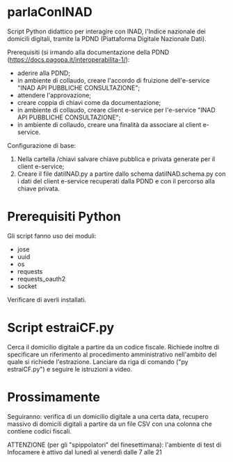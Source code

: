 # parlaConINAD

Script Python didattico per interagire con INAD, l'Indice nazionale dei domicili digitali, tramite la PDND (Piattaforma Digitale Nazionale Dati).

Prerequisiti (si irmando alla documentazione della PDND (https://docs.pagopa.it/interoperabilita-1/):
- aderire alla PDND;
- in ambiente di collaudo, creare l'accordo di fruizione dell'e-service "INAD API PUBBLICHE CONSULTAZIONE";
- attendere l'approvazione;
- creare coppia di chiavi come da documentazione;
- in ambiente di collaudo, creare client e-service per l'e-service "INAD API PUBBLICHE CONSULTAZIONE";
- in ambiente di collaudo, creare una finalità da associare al client e-service.

Configurazione di base:
1) Nella cartella /chiavi salvare chiave pubblica e privata generate per il client e-service;
2) Creare il file datiINAD.py a partire dallo schema datiINAD.schema.py con i dati del client e-service recuperati dalla PDND e con il percorso alla chiave privata.

# Prerequisiti Python

Gli script fanno uso dei moduli:
- jose
- uuid
- os
- requests
- requests_oauth2
- socket
  
Verificare di averli installati.


# Script estraiCF.py

Cerca il domicilio digitale a partire da un codice fiscale. Richiede inoltre di specificare un riferimento al procedimento amministrativo nell'ambito del quale si richiede l'estrazione.
Lanciare da riga di comando ("py estraiCF.py") e seguire le istruzioni a video.

# Prossimamente
Seguiranno: verifica di un domicilio digitale a una certa data, recupero massivo di domicili digitali a partire da un file CSV con una colonna che contiene codici fiscali.

ATTENZIONE (per gli "spippolatori" del finesettimana): l'ambiente di test di Infocamere è attivo dal lunedì al venerdì dalle 7 alle 21
